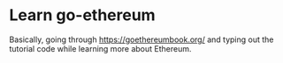# Learn go-ethereum

Basically, going through https://goethereumbook.org/ and typing out the tutorial code while learning more about Ethereum.